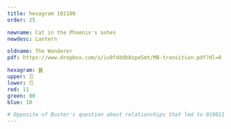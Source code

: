 ```yaml
---
title: hexagram 101100
order: 25

newname: Cat in the Phoenix's ashes
newdesc: Lantern

oldname: The Wanderer
pdf: https://www.dropbox.com/s/iu9fdddb8zpe5mt/MB-transition.pdf?dl=0

hexagram: ䷷
upper: ☲
lower: ☶
red: 11
green: 00
blue: 10

# Opposite of Buster's question about relationships that led to 010011
---
```

